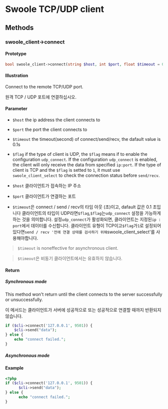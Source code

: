 # Swoole TCP/UDP client

## Methods 

### swoole_client->connect

#### Prototype

```php
bool swoole_client->connect(string $host, int $port, float $timeout = 0.1, int $flag = 0)
```

#### Illustration

Connect to the remote TCP/UDP port.

원격 TCP / UDP 포트에 연결하십시오.

#### Parameter

* `$host`	  the ip address the client connects to
* `$port`     the port the client connects to
* `$timeout`  the timeout(second) of connect/send/recv, the dafault value is 0.1s
* `$flag`     if the type of client is UDP, the `$flag` means if to enable the configuration `udp_connect`. If the configuration `udp_connect` is enabled, the client will only receive the data from specified `ip:port`. If the type of client is TCP and the `$flag` is setted to `1`, it must use `swoole_client_select` to check the connection status before `send/recv`.  

* `$host` 클라이언트가 접속하는 IP 주소
* `$port` 클라이언트가 연결하는 포트
* `$timeout`은 connect / send / recv의 타임 아웃 (초)이고, dafault 값은 0.1 초입니다
클라이언트의 타입이 UDP라면`$flag`,`$flag`는`udp_connect` 설정을 가능하게하는 것을 의미합니다. 설정`udp_connect`가 활성화되면, 클라이언트는 지정된`ip : port`에서 데이터를 수신합니다. 클라이언트 유형이 TCP이고`$flag`가`1`로 설정되어 있다면`send / recv '전에 연결 상태를 검사하기 위해`swoole_client_select'를 사용해야합니다.

> `$timeout` is noneffective for asynchronous client.

> `$timeout`은 비동기 클라이언트에서는 유효하지 않습니다.

#### Return

##### Synchronous mode

This method won't return until the client connects to the server successfully or unsuccessfully.

이 메서드는 클라이언트가 서버에 성공적으로 또는 성공적으로 연결할 때까지 반환되지 않습니다.

```php
if ($cli->connect('127.0.0.1', 9501)) {
    $cli->send("data");
} else {
    echo "connect failed.";
}
```

##### Asynchronous mode


#### Example

```php
<?php
if ($cli->connect('127.0.0.1', 9501)) {
      $cli->send("data");
} else {
      echo "connect failed.";
}
```
